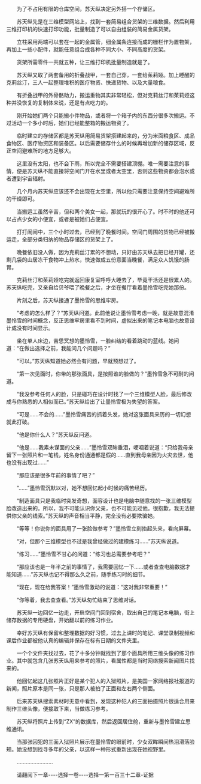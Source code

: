 <div class="read-content j_readContent" id="">
                <p>　　为了不占用有限的仓库空间，苏天纵决定另外搭一个存储区。<p>　　苏天纵先是在三维模型网站上，找到一套简易组合货架的三维数据。然后利用三维打印机的快速打印功能，批量制造了可以自由组装的简易金属货架。<p>　　立柱采用两端可以套在一起的金属管，细金属条连接而成的栅栏作为置物架，再加上一些小配件，就能任意组合成各种不同大小、不同高度的货架。<p>　　货架所需零件一共就五种，让三维打印机批量制造就是了。<p>　　苏天纵又取了两套备用的折叠战甲，一套自己穿，一套给茱莉娅。加上睡醒的克莉丝汀，三人一起整理堆积的医疗物资、快递货物、以及大量粮食。<p>　　有折叠战甲的外骨骼助力，搬运重物其实非常轻松，但对克莉丝汀和茱莉娅这种并没恢复的复制体来说，还是有点吃力的。<p>　　刚开始她们两个只能搬小件物品，或者将一个箱子内的东西分很多次搬运。不过活动一个多小时后，她们已经能整箱的搬运物资了。<p>　　临时建立的存储区都是苏天纵用简易货架搭建起来的，分为米面粮食区、成品食物区、医疗物资区和装备区。以后需要储存什么的时候再增加新的储存区域，反正空间避难所的地方足够大。<p>　　这里没有太阳，也不会下雨，所以完全不需要搭建顶棚。唯一需要注意的事情，便是苏天纵不能直接将空间门开在水里或者太空里，否则这些物资都会泡水或者遭到宇宙辐射。<p>　　几个月内苏天纵应该还不会出现在太空里，所以他只需要注意保持空间避难所的干燥即可。<p>　　当搬运工虽然辛苦，但和两个美女一起，那就玩的很开心了。时不时的他还可以占点少女的小便宜，或者是被她们占便宜。<p>　　打打闹闹中，三个小时过去，已经到了晚餐时间。空间门周围的货物已经被搬运走，全部分类归纳的物品存储区的货架上了。<p>　　晚餐依旧没人做，因为克莉丝汀累的不想动，只好由苏天纵去把已经开罐，还剩几袋的山居冻干食物冲上热水，快速做成五份意面当晚餐，满足众人饥饿的肠胃。<p>　　克莉丝汀和茱莉娅吃完就返回康复室呼呼大睡去了，毕竟干活还是很累人的。苏天纵吃完，又亲自给贝爷喂了晚餐之后，才坐在餐厅看着墨怜雪吃完她那份。<p>　　片刻之后，苏天纵接通了墨怜雪的思维牢房。<p>　　“考虑的怎么样了？”苏天纵问道。此前他说让墨怜雪考虑一晚，就是故意混淆墨怜雪的时间概念，反正思维牢房里看不到时间，虚拟出来的笔记本电脑也故意设计成没有时间显示。<p>　　坐在单人床边，苦思冥想的墨怜雪，一脸纠结的看着跳动的蓝线。她问道：“在做出选择之前，我能问几个问题吗？”<p>　　“可以。”苏天纵知道她必然会有问题，早就预想过了。<p>　　“第一次见面时，你带的那张面具，是按照谁的脸做的？”墨怜雪急不可耐的问道。<p>　　“我没参考任何人的脸，只是碰巧在设计时找了一个三维模型人脸，最后修改成与你熟悉的人相似而已。”苏天纵给出了让墨怜雪极为失望的答案。<p>　　“可是……不会的……”墨怜雪痛苦的抓着头发，她对这张面具来历的一切幻想就此打破。<p>　　“他是你什么人？”苏天纵反问道。<p>　　“他是……我素未谋面的父亲……”墨怜雪双眸垂泪，哽咽着说道：“只给我母亲留下一张照片和一笔钱，姓名身份通通都是假的……直到我母亲因为火灾去世，他也没有出现过……”<p>　　“那应该是很多年前的事情了吧？”<p>　　“……”墨怜雪沉默以对，她不想回忆起小时候的痛苦经历。<p>　　“制造面具只是我临时突发奇想，面容设计也是电脑中随意找的一张三维模型脸改造出来的。所以，我不可能认识你父亲，也不可能见过他。很抱歉，我无法提供你父亲的线索。”苏天纵的声音相当平静，完全没有必要欺骗她。<p>　　“等等！你说你的面具用了一张脸做参考？”墨怜雪立刻抬起头来，看向屏幕。<p>　　“对，但那个三维模型也不过是我曾经做过的建模练习……”苏天纵说道。<p>　　“练习……”墨怜雪不甘心的问道：“练习也总需要参考吧？”<p>　　“那应该也是一年半之前的事情了，我需要回忆一下……或者查查电脑数据才能知道……”苏天纵也记不得那么久之前，随手练习时的细节。<p>　　“现在，现在给我答案！”墨怜雪激动的说道：“这对我非常重要！”<p>　　“你等着，我去查查看。”苏天纵匆忙结束了思维对话。<p>　　苏天纵一边回忆一边走，开启空间门回到宿舍，取出自己的笔记本电脑，街上储存数据的专用硬盘，开始翻以前的练习作业。<p>　　幸好苏天纵有保留和整理数据的好习惯，过去上课时的笔记、课堂录制视频和课后作业都被他认真的编辑并保存在标有日期的文件夹里。<p>　　一个个文件夹找过去，花了十多分钟就找到了那个面具所用三维头像的练习作业。其中就包含几张苏天纵用来参考的照片，看属性都是当时网络搜索新闻图片找来的。<p>　　他回忆起这几张照片正好是某个犯人的入狱照片，是美国一家网络报社报道的新闻，照片原本是同一张，只是那人被拍了正面和左右两个侧面。<p>　　后来苏天纵搜索素材时无意中看到，发现这种犯人的三面拍摄照片很适合用来制作三维头像，便接取下来，当做练习参考。<p>　　苏天纵将照片上传到“ZX”的数据库，然后返回居住舱，重新与墨怜雪建立思维通讯。<p>　　当那张囚犯的三面入狱照片展示在墨怜雪的眼前时，少女双眸瞬间热泪滑落脸颊。她没想到找寻多年的父亲，以这样一种形式重新出现在她视野里。<p>　　……………………<p>　　请翻阅下一章----选择一卷----选择一第一百三十二章-证据<p>　　<p> 
            </div>